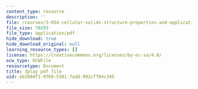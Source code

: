 ```yaml
---
content_type: resource
description: ''
file: /courses/3-054-cellular-solids-structure-properties-and-applications-spring-2015/eb1884f1976853017add992cff84c345_Btl0HCfSPuU.pdf
file_size: 70293
file_type: application/pdf
hide_download: true
hide_download_original: null
learning_resource_types: []
license: https://creativecommons.org/licenses/by-nc-sa/4.0/
ocw_type: OCWFile
resourcetype: Document
title: 3play pdf file
uid: eb1884f1-9768-5301-7add-992cff84c345
---
```

